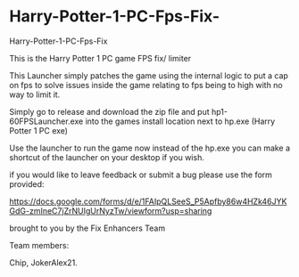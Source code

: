 # Harry-Potter-1-PC-Fps-Fix-

Harry-Potter-1-PC-Fps-Fix

This is the Harry Potter 1 PC game FPS fix/ limiter

This Launcher simply patches the game using the internal logic to put a cap on fps to solve issues inside the game relating to fps being to high with no way to limit it.

Simply go to release and download the zip file and put hp1-60FPSLauncher.exe into the games install location next to hp.exe (Harry Potter 1 PC exe)

Use the launcher to run the game now instead of the hp.exe you can make a shortcut of the launcher on your desktop if you wish.

if you would like to leave feedback or submit a bug please use the form provided:

https://docs.google.com/forms/d/e/1FAIpQLSeeS_P5Apfby86w4HZk46JYKGdG-zmIneC7jZrNUIgUrNyzTw/viewform?usp=sharing

brought to you by the Fix Enhancers Team

Team members:

Chip, JokerAlex21.
